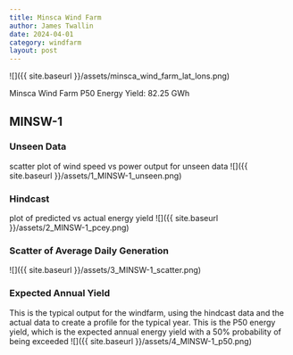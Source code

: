 ```yaml
---
title: Minsca Wind Farm
author: James Twallin
date: 2024-04-01
category: windfarm
layout: post
---
```

![]({{ site.baseurl }}/assets/minsca_wind_farm_lat_lons.png)

Minsca Wind Farm P50 Energy Yield: 82.25 GWh

MINSW-1
-------------
### Unseen Data 
scatter plot of wind speed vs power output for unseen data
![]({{ site.baseurl }}/assets/1_MINSW-1_unseen.png)
### Hindcast 
plot of predicted vs actual energy yield
![]({{ site.baseurl }}/assets/2_MINSW-1_pcey.png)
### Scatter of Average Daily Generation 

![]({{ site.baseurl }}/assets/3_MINSW-1_scatter.png)
### Expected Annual Yield 
This is the typical output for the windfarm, using the hindcast data and the actual data to create a profile for the typical year. This is the P50 energy yield, which is the expected annual energy yield with a 50% probability of being exceeded
![]({{ site.baseurl }}/assets/4_MINSW-1_p50.png)

